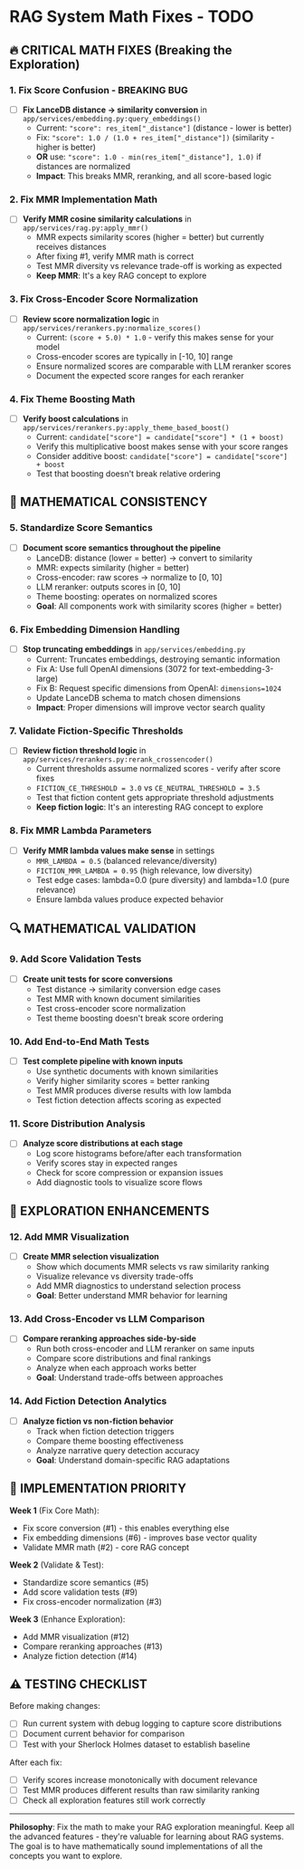 # RAG System Math Fixes - TODO

## 🔥 CRITICAL MATH FIXES (Breaking the Exploration)

### 1. Fix Score Confusion - BREAKING BUG
- [ ] **Fix LanceDB distance → similarity conversion** in `app/services/embedding.py:query_embeddings()`
  - Current: `"score": res_item["_distance"]` (distance - lower is better)
  - Fix: `"score": 1.0 / (1.0 + res_item["_distance"])` (similarity - higher is better)
  - **OR** use: `"score": 1.0 - min(res_item["_distance"], 1.0)` if distances are normalized
  - **Impact**: This breaks MMR, reranking, and all score-based logic

### 2. Fix MMR Implementation Math
- [ ] **Verify MMR cosine similarity calculations** in `app/services/rag.py:apply_mmr()`
  - MMR expects similarity scores (higher = better) but currently receives distances
  - After fixing #1, verify MMR math is correct
  - Test MMR diversity vs relevance trade-off is working as expected
  - **Keep MMR**: It's a key RAG concept to explore

### 3. Fix Cross-Encoder Score Normalization
- [ ] **Review score normalization logic** in `app/services/rerankers.py:normalize_scores()`
  - Current: `(score + 5.0) * 1.0` - verify this makes sense for your model
  - Cross-encoder scores are typically in [-10, 10] range
  - Ensure normalized scores are comparable with LLM reranker scores
  - Document the expected score ranges for each reranker

### 4. Fix Theme Boosting Math
- [ ] **Verify boost calculations** in `app/services/rerankers.py:apply_theme_based_boost()`
  - Current: `candidate["score"] = candidate["score"] * (1 + boost)`
  - Verify this multiplicative boost makes sense with your score ranges
  - Consider additive boost: `candidate["score"] = candidate["score"] + boost`
  - Test that boosting doesn't break relative ordering

## 🧮 MATHEMATICAL CONSISTENCY

### 5. Standardize Score Semantics
- [ ] **Document score semantics throughout the pipeline**
  - LanceDB: distance (lower = better) → convert to similarity
  - MMR: expects similarity (higher = better)
  - Cross-encoder: raw scores → normalize to [0, 10]
  - LLM reranker: outputs scores in [0, 10]
  - Theme boosting: operates on normalized scores
  - **Goal**: All components work with similarity scores (higher = better)

### 6. Fix Embedding Dimension Handling
- [ ] **Stop truncating embeddings** in `app/services/embedding.py`
  - Current: Truncates embeddings, destroying semantic information
  - Fix A: Use full OpenAI dimensions (3072 for text-embedding-3-large)
  - Fix B: Request specific dimensions from OpenAI: `dimensions=1024`
  - Update LanceDB schema to match chosen dimensions
  - **Impact**: Proper dimensions will improve vector search quality

### 7. Validate Fiction-Specific Thresholds
- [ ] **Review fiction threshold logic** in `app/services/rerankers.py:rerank_crossencoder()`
  - Current thresholds assume normalized scores - verify after score fixes
  - `FICTION_CE_THRESHOLD = 3.0` vs `CE_NEUTRAL_THRESHOLD = 3.5`
  - Test that fiction content gets appropriate threshold adjustments
  - **Keep fiction logic**: It's an interesting RAG concept to explore

### 8. Fix MMR Lambda Parameters
- [ ] **Verify MMR lambda values make sense** in settings
  - `MMR_LAMBDA = 0.5` (balanced relevance/diversity)
  - `FICTION_MMR_LAMBDA = 0.95` (high relevance, low diversity)
  - Test edge cases: lambda=0.0 (pure diversity) and lambda=1.0 (pure relevance)
  - Ensure lambda values produce expected behavior

## 🔍 MATHEMATICAL VALIDATION

### 9. Add Score Validation Tests
- [ ] **Create unit tests for score conversions**
  - Test distance → similarity conversion edge cases
  - Test MMR with known document similarities
  - Test cross-encoder score normalization
  - Test theme boosting doesn't break score ordering

### 10. Add End-to-End Math Tests
- [ ] **Test complete pipeline with known inputs**
  - Use synthetic documents with known similarities
  - Verify higher similarity scores = better ranking
  - Test MMR produces diverse results with low lambda
  - Test fiction detection affects scoring as expected

### 11. Score Distribution Analysis
- [ ] **Analyze score distributions at each stage**
  - Log score histograms before/after each transformation
  - Verify scores stay in expected ranges
  - Check for score compression or expansion issues
  - Add diagnostic tools to visualize score flows

## 🧪 EXPLORATION ENHANCEMENTS

### 12. Add MMR Visualization
- [ ] **Create MMR selection visualization**
  - Show which documents MMR selects vs raw similarity ranking
  - Visualize relevance vs diversity trade-offs
  - Add MMR diagnostics to understand selection process
  - **Goal**: Better understand MMR behavior for learning

### 13. Add Cross-Encoder vs LLM Comparison
- [ ] **Compare reranking approaches side-by-side**
  - Run both cross-encoder and LLM reranker on same inputs
  - Compare score distributions and final rankings
  - Analyze when each approach works better
  - **Goal**: Understand trade-offs between approaches

### 14. Add Fiction Detection Analytics
- [ ] **Analyze fiction vs non-fiction behavior**
  - Track when fiction detection triggers
  - Compare theme boosting effectiveness
  - Analyze narrative query detection accuracy
  - **Goal**: Understand domain-specific RAG adaptations

## 🚀 IMPLEMENTATION PRIORITY

**Week 1** (Fix Core Math):
- Fix score conversion (#1) - this enables everything else
- Fix embedding dimensions (#6) - improves base vector quality
- Validate MMR math (#2) - core RAG concept

**Week 2** (Validate & Test):
- Standardize score semantics (#5)
- Add score validation tests (#9)
- Fix cross-encoder normalization (#3)

**Week 3** (Enhance Exploration):
- Add MMR visualization (#12)
- Compare reranking approaches (#13)
- Analyze fiction detection (#14)

## ⚠️ TESTING CHECKLIST

Before making changes:
- [ ] Run current system with debug logging to capture score distributions
- [ ] Document current behavior for comparison
- [ ] Test with your Sherlock Holmes dataset to establish baseline

After each fix:
- [ ] Verify scores increase monotonically with document relevance
- [ ] Test MMR produces different results than raw similarity ranking
- [ ] Check all exploration features still work correctly

---

**Philosophy**: Fix the math to make your RAG exploration meaningful. Keep all the advanced features - they're valuable for learning about RAG systems. The goal is to have mathematically sound implementations of all the concepts you want to explore.